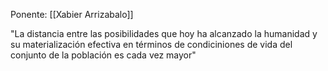 ---
---

Ponente: [[Xabier Arrizabalo]]

"La distancia entre las posibilidades que hoy ha alcanzado la humanidad y su materialización efectiva en términos de condiciniones de vida del conjunto de la población es cada vez mayor"